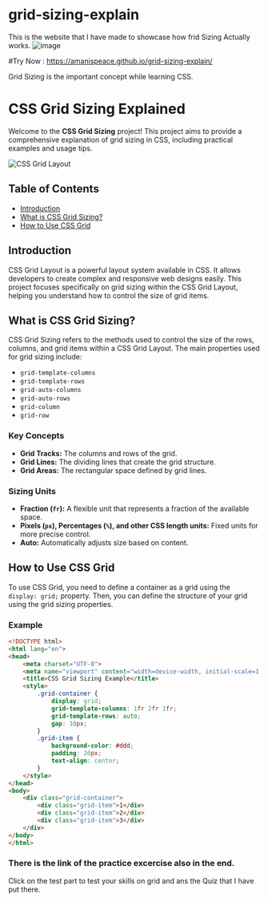 # grid-sizing-explain

This is the website that I have made to showcase how frid Sizing Actually works.
![image](https://github.com/AMANISPEACE/grid-sizing-explain/assets/97402085/0dd629e9-38c5-497b-b409-1a65e3e5ca88)

#Try Now :
https://amanispeace.github.io/grid-sizing-explain/

Grid Sizing is the important concept while learning CSS.

# CSS Grid Sizing Explained

Welcome to the **CSS Grid Sizing** project! This project aims to provide a comprehensive explanation of grid sizing in CSS, including practical examples and usage tips.

![CSS Grid Layout](https://github.com/AMANISPEACE/grid-sizing-explain/assets/97402085/461ccd78-913f-46fb-9b77-13598feacc0a)

## Table of Contents

- [Introduction](#introduction)
- [What is CSS Grid Sizing?](#what-is-css-grid-sizing)
- [How to Use CSS Grid](#how-to-use-css-grid)


## Introduction

CSS Grid Layout is a powerful layout system available in CSS. It allows developers to create complex and responsive web designs easily. This project focuses specifically on grid sizing within the CSS Grid Layout, helping you understand how to control the size of grid items.

## What is CSS Grid Sizing?

CSS Grid Sizing refers to the methods used to control the size of the rows, columns, and grid items within a CSS Grid Layout. The main properties used for grid sizing include:

- `grid-template-columns`
- `grid-template-rows`
- `grid-auto-columns`
- `grid-auto-rows`
- `grid-column`
- `grid-row`

### Key Concepts

- **Grid Tracks:** The columns and rows of the grid.
- **Grid Lines:** The dividing lines that create the grid structure.
- **Grid Areas:** The rectangular space defined by grid lines.

### Sizing Units

- **Fraction (`fr`):** A flexible unit that represents a fraction of the available space.
- **Pixels (`px`), Percentages (`%`), and other CSS length units:** Fixed units for more precise control.
- **Auto:** Automatically adjusts size based on content.

## How to Use CSS Grid

To use CSS Grid, you need to define a container as a grid using the `display: grid;` property. Then, you can define the structure of your grid using the grid sizing properties.

### Example

```html
<!DOCTYPE html>
<html lang="en">
<head>
    <meta charset="UTF-8">
    <meta name="viewport" content="width=device-width, initial-scale=1.0">
    <title>CSS Grid Sizing Example</title>
    <style>
        .grid-container {
            display: grid;
            grid-template-columns: 1fr 2fr 1fr;
            grid-template-rows: auto;
            gap: 10px;
        }
        .grid-item {
            background-color: #ddd;
            padding: 20px;
            text-align: center;
        }
    </style>
</head>
<body>
    <div class="grid-container">
        <div class="grid-item">1</div>
        <div class="grid-item">2</div>
        <div class="grid-item">3</div>
    </div>
</body>
</html>
```

### There is the link of the practice excercise also in the end.
Click on the test part to test your skills on grid and ans the Quiz that I have put there.


